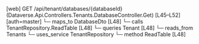 [web] GET /api/tenant/databases/{databaseId}  (Dataverse.Api.Controllers.Tenants.DatabaseController.Get)  [L45–L52] [auth=master]
  └─ maps_to DatabaseDto [L48]
  └─ calls TenantRepository.ReadTable [L48]
  └─ queries Tenant [L48]
    └─ reads_from Tenants
  └─ uses_service TenantRepository
    └─ method ReadTable [L48]

